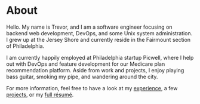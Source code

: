 # About

Hello. My name is Trevor, and I am a software engineer focusing on
backend web development, DevOps, and some Unix system
administration. I grew up at the Jersey Shore and currently reside in
the Fairmount section of Philadelphia.

I am currently happily employed at Philadelphia startup Picwell, where
I help out with DevOps and feature development for our Medicare plan
recommendation platform. Aside from work and projects, I enjoy playing
bass guitar, smoking my pipe, and wandering around the city.

For more information, feel free to have a look at my
[experience](/about/experience), a few [projects](/projects), or
my [full r&eacute;sum&eacute;](https://www.cs.drexel.edu/~tm/assets/files/resume.pdf).
